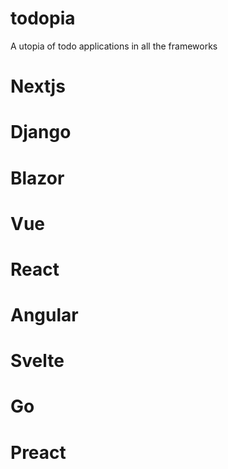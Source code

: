 # todopia

A utopia of todo applications in all the frameworks

# Nextjs

# Django

# Blazor

# Vue

# React

# Angular

# Svelte

# Go

# Preact